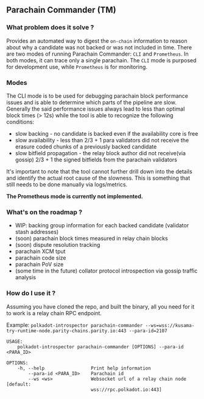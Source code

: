 ## Parachain Commander (TM)
### What problem does it solve ?
Provides an automated way to digest the `on-chain` information to reason about why a candidate was not backed or was not included in time.
There are two modes of running Parachain Commander: `CLI` and `Prometheus`. In both modes, it can trace only a single parachain. The `CLI` mode is purposed for development use, while `Prometheus` is for monitoring.

### Modes
The CLI mode is to be used for debugging parachain block performance issues and is able to determine which parts of the pipeline are slow.
Generally the said performance issues always lead to less than optimal block times (> 12s) while the tool is able to recognize the following conditions:
- slow backing - no candidate is backed even if the availability core is free
- slow availability - less than 2/3 + 1 para validators did not receive the erasure coded chunks of a previously backed candidate
- slow bitfield propagation - the relay block author did not receive(via gossip) 2/3 + 1 the signed bitfields from the parachain validators

It's important to note that the tool cannot further drill down into the details and identify the actual root cause of the slowness. This is something that still needs to be done manually via logs/metrics.

**The Prometheus mode is currently not implemented.**

### What's on the roadmap ?
- WIP: backing group information for each backed candidate (validator stash addresses)
- (soon) parachain block times measured in relay chain blocks
- (soon) dispute resolution tracking
- parachain XCM tput
- parachain code size
- parachain PoV size
- (some time in the future) collator protocol introspection via gossip traffic analysis

### How do I use it ?
Assuming you have cloned the repo, and built the binary, all you need for it to work is a relay chain RPC endpoint.

Example: `polkadot-introspector parachain-commander --ws=wss://kusama-try-runtime-node.parity-chains.parity.io:443 --para-id=2107`

```
USAGE:
    polkadot-introspector parachain-commander [OPTIONS] --para-id <PARA_ID>

OPTIONS:
    -h, --help                 Print help information
        --para-id <PARA_ID>    Parachain id
        --ws <ws>              Websocket url of a relay chain node [default:
                               wss://rpc.polkadot.io:443]
```


